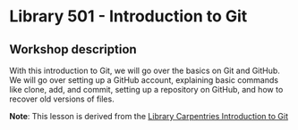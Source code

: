 # Library 501 - Introduction to Git

## Workshop description
With this introduction to Git, we will go over the basics on Git and GitHub.  We will go over setting up a GitHub account, explaining basic commands like clone, add, and commit, setting up a repository on GitHub, and how to recover old versions of files.

**Note**: This lesson is derived from the [Library Carpentries Introduction to Git](https://librarycarpentry.org/lc-git/)

